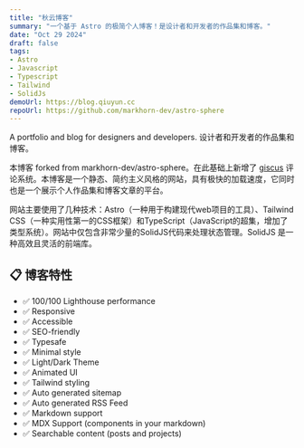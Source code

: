 ```yaml
---
title: "秋云博客"
summary: "一个基于 Astro 的极简个人博客！是设计者和开发者的作品集和博客。"
date: "Oct 29 2024"
draft: false
tags:
- Astro
- Javascript
- Typescript
- Tailwind
- SolidJs
demoUrl: https://blog.qiuyun.cc
repoUrl: https://github.com/markhorn-dev/astro-sphere
---
```


A portfolio and blog for designers and developers.
设计者和开发者的作品集和博客。


本博客 forked from markhorn-dev/astro-sphere。在此基础上新增了 [giscus](https://giscus.app/zh-CN) 评论系统。本博客是一个静态、简约主义风格的网站，具有极快的加载速度，它同时也是一个展示个人作品集和博客文章的平台。

网站主要使用了几种技术：Astro（一种用于构建现代web项目的工具）、Tailwind CSS（一种实用性第一的CSS框架）和TypeScript（JavaScript的超集，增加了类型系统）。网站中仅包含非常少量的SolidJS代码来处理状态管理。SolidJS 是一种高效且灵活的前端库。 


## 📋 博客特性

- ✅ 100/100 Lighthouse performance
- ✅ Responsive
- ✅ Accessible
- ✅ SEO-friendly
- ✅ Typesafe
- ✅ Minimal style
- ✅ Light/Dark Theme
- ✅ Animated UI
- ✅ Tailwind styling
- ✅ Auto generated sitemap
- ✅ Auto generated RSS Feed
- ✅ Markdown support
- ✅ MDX Support (components in your markdown)
- ✅ Searchable content (posts and projects)

